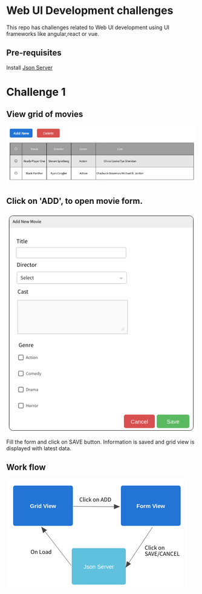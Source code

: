 # Web UI Development challenges
This repo has challenges related to Web UI development using UI frameworks like angular,react or vue.

## Pre-requisites
Install [Json Server](https://github.com/typicode/json-server)

# Challenge 1
## View grid of movies
![Page-1](challenge1/page1.png)
## Click on 'ADD', to open movie form.
![Page-2](challenge1/page2.png)

Fill the form and click on SAVE button. Information is saved and grid view is displayed with latest data.

## Work flow
![Workflow](challenge1/workflow.png)
